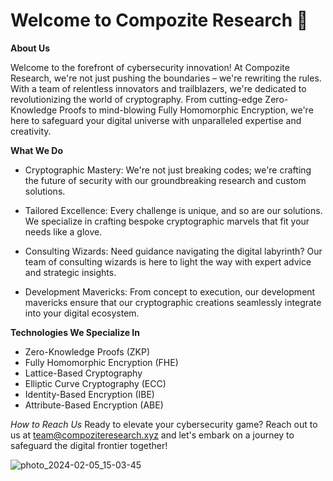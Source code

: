 # Welcome to Compozite Research 🚀

**About Us**

Welcome to the forefront of cybersecurity innovation! At Compozite Research, we're not just pushing the boundaries – we're rewriting the rules. With a team of relentless innovators and trailblazers, we're dedicated to revolutionizing the world of cryptography. From cutting-edge Zero-Knowledge Proofs to mind-blowing Fully Homomorphic Encryption, we're here to safeguard your digital universe with unparalleled expertise and creativity.

**What We Do**

* Cryptographic Mastery: We're not just breaking codes; we're crafting the future of security with our groundbreaking research and custom solutions.

* Tailored Excellence: Every challenge is unique, and so are our solutions. We specialize in crafting bespoke cryptographic marvels that fit your needs like a glove.

* Consulting Wizards: Need guidance navigating the digital labyrinth? Our team of consulting wizards is here to light the way with expert advice and strategic insights.

* Development Mavericks: From concept to execution, our development mavericks ensure that our cryptographic creations seamlessly integrate into your digital ecosystem.

**Technologies We Specialize In**

* Zero-Knowledge Proofs (ZKP)
* Fully Homomorphic Encryption (FHE)
* Lattice-Based Cryptography
* Elliptic Curve Cryptography (ECC)
* Identity-Based Encryption (IBE)
* Attribute-Based Encryption (ABE)

_How to Reach Us_
Ready to elevate your cybersecurity game? Reach out to us at team@compoziteresearch.xyz and let's embark on a journey to safeguard the digital frontier together!



![photo_2024-02-05_15-03-45](https://github.com/compozite-research/Compozite-research/assets/162004675/cc69c5d7-418e-4b91-8a2e-3d145b51c7f0)
